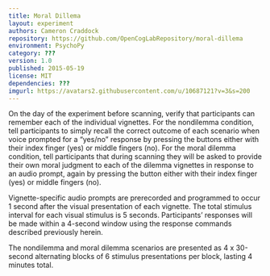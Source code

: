 ```yaml
---
title: Moral Dillema
layout: experiment
authors: Cameron Craddock
repository: https://github.com/OpenCogLabRepository/moral-dillema
environment: PsychoPy
category: ???
version: 1.0
published: 2015-05-19
license: MIT
dependencies: ???
imgurl: https://avatars2.githubusercontent.com/u/10687121?v=3&s=200
---
```

On the day of the experiment before scanning, verify that participants
can remember each of the individual vignettes. For the nondilemma condition, tell participants to simply recall the correct outcome of each scenario when voice prompted for a “yes/no” response by pressing the buttons either with their index finger (yes) or middle fingers (no). 
For the moral dilemma condition, tell participants that during scanning they will be asked to provide their own moral judgment to each of the dilemma vignettes in response to an audio
prompt, again by pressing the button either with their index finger (yes) or middle fingers (no). 

Vignette-specific audio prompts are prerecorded and programmed to occur 1 second after the visual
presentation of each vignette. The total stimulus interval for each visual stimulus is 5 seconds. Participants’ responses will be made within a 4-second window using
the response commands described previously herein.

The nondilemma and moral dilemma scenarios are presented as 4 x 30-second alternating blocks of 6 stimulus presentations per block, lasting 4 minutes total. 